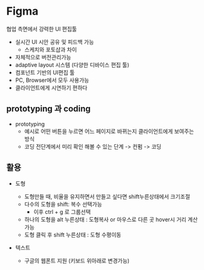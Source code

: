 # Figma
협업 측면에서 강력한 UI 편집툴
- 실시간 UI 시안 공유 및 피드백 가능
    - 스케치와 포토샵과 차이
- 자체적으로 버전관리가능
- adaptive layout 시스템 (다양한 디바이스 편집 툴)
- 컴포넌트 기반의 UI편집 툴
- PC, Browser에서 모두 사용가능
- 클라이언트에게 시연하기 편하다

## prototyping 과 coding
- prototyping
    - 예시로 어떤 버튼을 누르면 어느 페이지로 바뀌는지 클라이언트에게 보여주는 방식
    - 코딩 전단계에서 미리 확인 해볼 수 있는 단계 -> 컨펌 -> 코딩

## 활용
- 도형 
    - 도형만들 때, 비율을 유지하면서 만들고 싶다면 shift누른상태에서 크기조절
    - 다수의 도형을 shift: 복수 선택가능
        - 이후 ctrl + g 로 그룹선택
    - 하나의 도형을 alt 누른상태 : 도형복사 or 마우스로 다른 곳 hover시 거리 계산가능
    - 도형 클릭 후 shift 누른상태 : 도형 수평이동
    
- 텍스트
    - 구글의 웹폰트 지원 (키보드 위아래로 변경가능)
